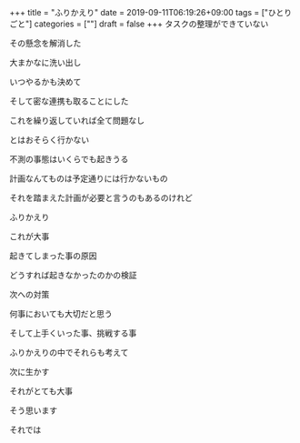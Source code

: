 +++
title = "ふりかえり"
date = 2019-09-11T06:19:26+09:00
tags = ["ひとりごと"]
categories = [""]
draft = false
+++
タスクの整理ができていない

その懸念を解消した

大まかなに洗い出し

いつやるかも決めて

そして密な連携も取ることにした

これを繰り返していれば全て問題なし

とはおそらく行かない

不測の事態はいくらでも起きうる

計画なんてものは予定通りには行かないもの

それを踏まえた計画が必要と言うのもあるのけれど

ふりかえり

これが大事

起きてしまった事の原因

どうすれば起きなかったのかの検証

次への対策

何事においても大切だと思う

そして上手くいった事、挑戦する事

ふりかえりの中でそれらも考えて

次に生かす

それがとても大事

そう思います

それでは